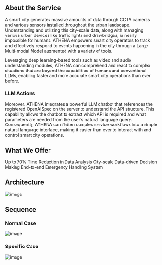 ## About the Service

A smart city generates massive amounts of data through CCTV cameras and various sensors installed throughout the urban landscape. Understanding and utilizing this city-scale data, along with managing various urban devices like traffic lights and drawbridges, is nearly impossible for humans. ATHENA empowers smart city operators to track and effectively respond to events happening in the city through a Large Multi-modal Model augmented with a variety of tools.

Leveraging deep learning-based tools such as video and audio understanding modules, ATHENA can comprehend and react to complex situations that are beyond the capabilities of humans and conventional LLMs, enabling faster and more accurate smart city operations than ever before.

### LLM Actions
Moreover, ATHENA integrates a powerful LLM chatbot that references the registered OpenAISpec on the server to understand the API structure. This capability allows the chatbot to extract which API is required and what parameters are needed from the user's natural language query. Consequently, ATHENA can flatten complex service workflows into a simple natural language interface, making it easier than ever to interact with and control smart city operations.

## What We Offer

Up to 70% Time Reduction in Data Analysis
City-scale Data-driven Decision Making
End-to-end Emergency Handling System


## Architecture
![image](https://github.com/user-attachments/assets/6f258d7d-3397-4648-81ec-1648ba2730a0)

## Sequence
### Normal Case
![image](https://github.com/user-attachments/assets/c8c753f2-aa4f-48b4-bb13-b5750cf1198a)

### Specific Case
![image](https://github.com/user-attachments/assets/3d5903c4-ae8a-44c1-8404-d9c879ae33fe)
